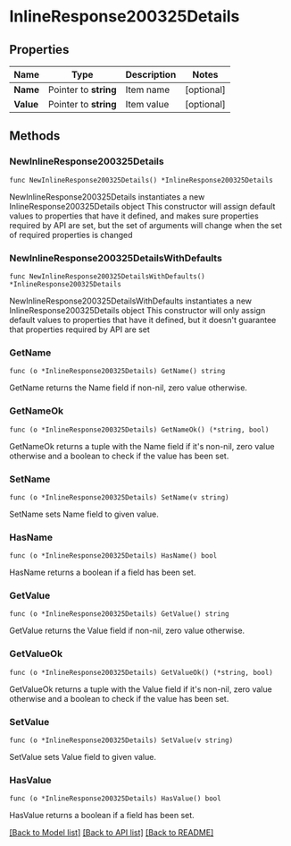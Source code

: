 # InlineResponse200325Details

## Properties

Name | Type | Description | Notes
------------ | ------------- | ------------- | -------------
**Name** | Pointer to **string** | Item name | [optional] 
**Value** | Pointer to **string** | Item value | [optional] 

## Methods

### NewInlineResponse200325Details

`func NewInlineResponse200325Details() *InlineResponse200325Details`

NewInlineResponse200325Details instantiates a new InlineResponse200325Details object
This constructor will assign default values to properties that have it defined,
and makes sure properties required by API are set, but the set of arguments
will change when the set of required properties is changed

### NewInlineResponse200325DetailsWithDefaults

`func NewInlineResponse200325DetailsWithDefaults() *InlineResponse200325Details`

NewInlineResponse200325DetailsWithDefaults instantiates a new InlineResponse200325Details object
This constructor will only assign default values to properties that have it defined,
but it doesn't guarantee that properties required by API are set

### GetName

`func (o *InlineResponse200325Details) GetName() string`

GetName returns the Name field if non-nil, zero value otherwise.

### GetNameOk

`func (o *InlineResponse200325Details) GetNameOk() (*string, bool)`

GetNameOk returns a tuple with the Name field if it's non-nil, zero value otherwise
and a boolean to check if the value has been set.

### SetName

`func (o *InlineResponse200325Details) SetName(v string)`

SetName sets Name field to given value.

### HasName

`func (o *InlineResponse200325Details) HasName() bool`

HasName returns a boolean if a field has been set.

### GetValue

`func (o *InlineResponse200325Details) GetValue() string`

GetValue returns the Value field if non-nil, zero value otherwise.

### GetValueOk

`func (o *InlineResponse200325Details) GetValueOk() (*string, bool)`

GetValueOk returns a tuple with the Value field if it's non-nil, zero value otherwise
and a boolean to check if the value has been set.

### SetValue

`func (o *InlineResponse200325Details) SetValue(v string)`

SetValue sets Value field to given value.

### HasValue

`func (o *InlineResponse200325Details) HasValue() bool`

HasValue returns a boolean if a field has been set.


[[Back to Model list]](../README.md#documentation-for-models) [[Back to API list]](../README.md#documentation-for-api-endpoints) [[Back to README]](../README.md)


